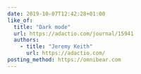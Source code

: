 ```yaml
---
date: 2019-10-07T12:42:28+01:00
like_of:
  title: "Dark mode"
  url: https://adactio.com/journal/15941
  authors:
    - title: "Jeremy Keith"
      url: https://adactio.com/
posting_method: https://omnibear.com
---
```

